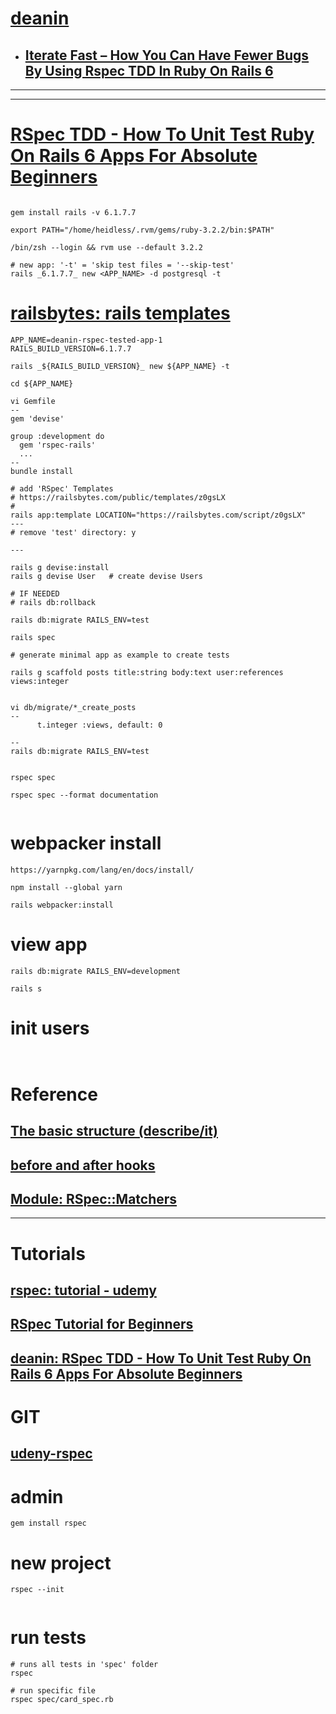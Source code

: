 
# [deanin](https://deanin.com/)
- ## [Iterate Fast – How You Can Have Fewer Bugs By Using Rspec TDD In Ruby On Rails 6 ](https://deanin.com/blog/rspec-rails/)

---
---

# [RSpec TDD - How To Unit Test Ruby On Rails 6 Apps For Absolute Beginners](https://www.youtube.com/watch?v=AAqPc0j_2bg&t=121s)
```

gem install rails -v 6.1.7.7

export PATH="/home/heidless/.rvm/gems/ruby-3.2.2/bin:$PATH"

/bin/zsh --login && rvm use --default 3.2.2

# new app: '-t' = 'skip test files = '--skip-test'
rails _6.1.7.7_ new <APP_NAME> -d postgresql -t

```

# [railsbytes: rails templates](https://railsbytes.com/)
```
APP_NAME=deanin-rspec-tested-app-1
RAILS_BUILD_VERSION=6.1.7.7

rails _${RAILS_BUILD_VERSION}_ new ${APP_NAME} -t

cd ${APP_NAME}

vi Gemfile
--
gem 'devise'

group :development do
  gem 'rspec-rails'
  ...
--
bundle install

# add 'RSpec' Templates
# https://railsbytes.com/public/templates/z0gsLX
#
rails app:template LOCATION="https://railsbytes.com/script/z0gsLX"
---
# remove 'test' directory: y

---

rails g devise:install
rails g devise User   # create devise Users

# IF NEEDED
# rails db:rollback

rails db:migrate RAILS_ENV=test

rails spec

# generate minimal app as example to create tests

rails g scaffold posts title:string body:text user:references views:integer


vi db/migrate/*_create_posts
--
      t.integer :views, default: 0

--
rails db:migrate RAILS_ENV=test


rspec spec

rspec spec --format documentation


```

# webpacker install
```
https://yarnpkg.com/lang/en/docs/install/

npm install --global yarn

rails webpacker:install

```

# view app
```
rails db:migrate RAILS_ENV=development

rails s

```

# init users
```


```



















# Reference
## [The basic structure (describe/it)](https://rspec.info/features/3-12/rspec-core/example-groups/basic-structure/)
## [before and after hooks](https://rspec.info/features/3-12/rspec-core/hooks/before-and-after-hooks/)
## [Module: RSpec::Matchers](https://www.rubydoc.info/gems/rspec-expectations/RSpec/Matchers)

-----

# Tutorials
## [rspec: tutorial - udemy](https://www.udemy.com/course/testing-ruby-with-rspec/learn/lecture/12418070#overview)
## [RSpec Tutorial for Beginners](https://www.youtube.com/watch?v=-uhFA74eBG0)
## [deanin: RSpec TDD - How To Unit Test Ruby On Rails 6 Apps For Absolute Beginners](https://www.youtube.com/watch?v=AAqPc0j_2bg&t=121s)

# GIT
## [udeny-rspec](https://github.com/heidless-stillwater/udeny-rspec)

# admin
```
gem install rspec

```

# new project
```
rspec --init


```

# run tests
```
# runs all tests in 'spec' folder
rspec

# run specific file
rspec spec/card_spec.rb



```
